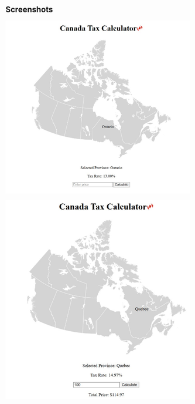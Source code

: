 ## Screenshots


![Home Page](assets/tax-screenshot1.jpg)

![Results Display](assets/tax-screenshot3.jpg)

